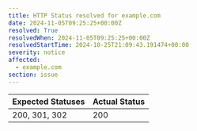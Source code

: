 ```yaml
---
title: HTTP Status resolved for example.com
date: 2024-11-05T09:25:25+00:00Z
resolved: True
resolvedWhen: 2024-11-05T09:25:25+00:00Z
resolvedStartTime: 2024-10-25T21:09:43.191474+00:00
severity: notice
affected:
  - example.com
section: issue
---
```


| Expected Statuses | Actual Status  |
|-------------------|----------------|
| 200, 301, 302 | 200 |
